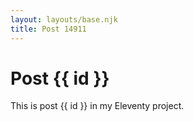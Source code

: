 ```yaml
---
layout: layouts/base.njk
title: Post 14911
---
```


# Post {{ id }}

This is post {{ id }} in my Eleventy project.
